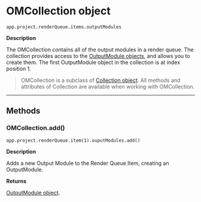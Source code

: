 <a id="omcollection"></a>

# OMCollection object

`app.project.renderQueue.items.outputModules`

**Description**

The OMCollection contains all of the output modules in a render queue. The collection provides access to the [OutputModule objects](outputmodule.md#outputmodule), and allows you to create them. The first OutputModule object in the collection is at index position 1.

> OMCollection is a subclass of [Collection object](../other/collection.md#collection). All methods and attributes of Collection are available when working with OMCollection.

---

## Methods

<a id="omcollection-add"></a>

### OMCollection.add()

`app.project.renderQueue.item(1).ouputModules.add()`

**Description**

Adds a new Output Module to the Render Queue Item, creating an OutputModule.

**Returns**

[OutputModule object](outputmodule.md#outputmodule).
